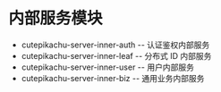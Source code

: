# 内部服务模块

- cutepikachu-server-inner-auth -- 认证鉴权内部服务
- cutepikachu-server-inner-leaf -- 分布式 ID 内部服务
- cutepikachu-server-inner-user -- 用户内部服务
- cutepikachu-server-inner-biz -- 通用业务内部服务
